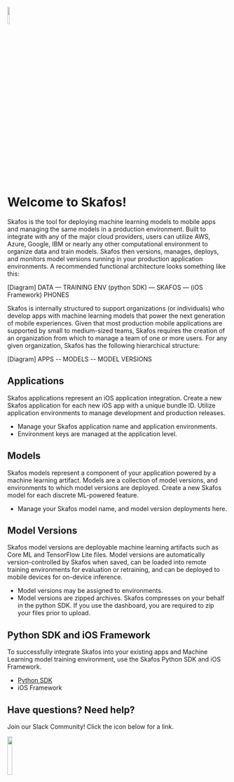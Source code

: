 [<img src="https:://docs.skafos.ai/assets/skafos_mark.png" width=10%>](https://skafos.ai)


# Welcome to Skafos!

Skafos is the tool for deploying machine learning models to mobile apps and managing the same models in a production environment. Built to integrate with any of the major cloud providers, users can utilize AWS, Azure, Google, IBM or nearly any other computational environment to organize data and train models. Skafos then versions, manages, deploys, and monitors model versions running in your production application environments. A recommended functional architecture looks something like this:

[Diagram] 
DATA — TRAINING ENV (python SDK) — SKAFOS — (iOS Framework) PHONES

Skafos is internally structured to support organizations (or individuals) who develop apps with machine learning models that power the next generation of mobile experiences. Given that most production mobile applications are supported by small to medium-sized teams, Skafos requires the creation of an organization from which to manage a team of one or more users. For any given organization, Skafos has the following hierarchical structure:

[Diagram] APPS -- MODELS -- MODEL VERSIONS

## Applications

Skafos applications represent an iOS application integration. Create a new Skafos application for each new iOS app with a unique bundle ID. Utilize application environments to manage development and production releases. 

* Manage your Skafos application name and application environments. 
* Environment keys are managed at the application level.

## Models
Skafos models represent a component of your application powered by a machine learning artifact. Models are a collection of model versions, and environments to which model versions are deployed. Create a new Skafos model for each discrete ML-powered feature. 

* Manage your Skafos model name, and model version deployments here.


## Model Versions
Skafos model versions are deployable machine learning artifacts such as Core ML and TensorFlow Lite files. Model versions are automatically version-controlled by Skafos when saved, can be loaded into remote training environments for evaluation or retraining, and can be deployed to mobile devices for on-device inference. 

* Model versions may be assigned to environments.
* Model versions are zipped archives. Skafos compresses on your behalf in the python SDK. If you use the dashboard, you are required to zip your files prior to upload. 


## Python SDK and iOS Framework
To successfully integrate Skafos into your existing apps and Machine Learning model training environment, use the Skafos Python SDK and iOS Framework. 
 
* [Python SDK](https://pypi.org/project/skafos/)
* iOS Framework

## Have questions? Need help?
Join our Slack Community! Click the icon below for a link.

[<img src="https:://docs.skafos.ai/assets/Slack_Mark_Web.png" width=15%>](https://skafosai.slack.com/join/shared_invite/enQtNTAxMzEwOTk2NzA5LThjMmMyY2JkNTkwNDQ1YjgyYjFiY2MyMjRkMzYyM2E4MjUxNTJmYmQyODVhZWM2MjQwMjE5ZGM1Y2YwN2M5ODI)
